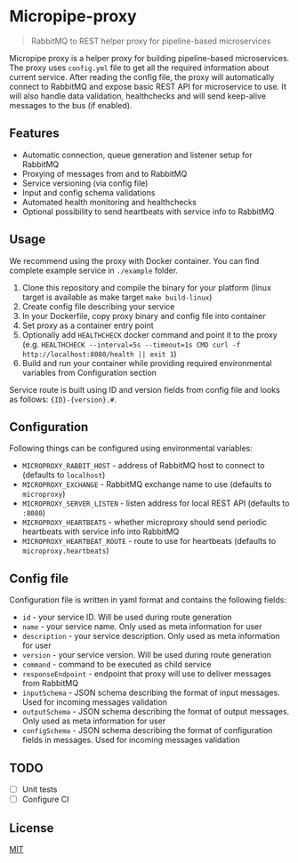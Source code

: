 # Micropipe-proxy

> RabbitMQ to REST helper proxy for pipeline-based microservices

Micropipe proxy is a helper proxy for building pipeline-based microservices.
The proxy uses `config.yml` file to get all the required information about current service.
After reading the config file, the proxy will automatically connect to RabbitMQ and expose basic REST API for microservice to use.
It will also handle data validation, healthchecks and will send keep-alive messages to the bus (if enabled).

## Features

- Automatic connection, queue generation and listener setup for RabbitMQ
- Proxying of messages from and to RabbitMQ 
- Service versioning (via config file)
- Input and config schema validations
- Automated health monitoring and healthchecks
- Optional possibility to send heartbeats with service info to RabbitMQ

## Usage

We recommend using the proxy with Docker container.
You can find complete example service in `./example` folder.

1. Clone this repository and compile the binary for your platform (linux target is available as make target `make build-linux`)
2. Create config file describing your service
3. In your Dockerfile, copy proxy binary and config file into container
4. Set proxy as a container entry point 
5. Optionally add `HEALTHCHECK` docker command and point it to the proxy (e.g. `HEALTHCHECK --interval=5s --timeout=1s CMD curl -f http://localhost:8080/health || exit 1`)
6. Build and run your container while providing required environmental variables from Configuration section

Service route is built using ID and version fields from config file and looks as follows: `{ID}-{version}.#`.

## Configuration

Following things can be configured using environmental variables:

- `MICROPROXY_RABBIT_HOST` - address of RabbitMQ host to connect to (defaults to `localhost`)
- `MICROPROXY_EXCHANGE` - RabbitMQ exchange name to use (defaults to `microproxy`)
- `MICROPROXY_SERVER_LISTEN` - listen address for local REST API (defaults to `:8080`)
- `MICROPROXY_HEARTBEATS` - whether microproxy should send periodic heartbeats with service info into RabbitMQ
- `MICROPROXY_HEARTBEAT_ROUTE` - route to use for heartbeats (defaults to `microproxy.heartbeats`) 

## Config file

Configuration file is written in yaml format and contains the following fields:

- `id` - your service ID. Will be used during route generation 
- `name` - your service name. Only used as meta information for user
- `description` - your service description. Only used as meta information for user
- `version` - your service version. Will be used during route generation
- `command` - command to be executed as child service
- `responseEndpoint` - endpoint that proxy will use to deliver messages from RabbitMQ
- `inputSchema` - JSON schema describing the format of input messages. Used for incoming messages validation
- `outputSchema` - JSON schema describing the format of output messages. Only used as meta information for user
- `configSchema` - JSON schema describing the format of configuration fields in messages. Used for incoming messages validation

## TODO

- [ ] Unit tests
- [ ] Configure CI

## License

[MIT](https://opensource.org/licenses/MIT)
